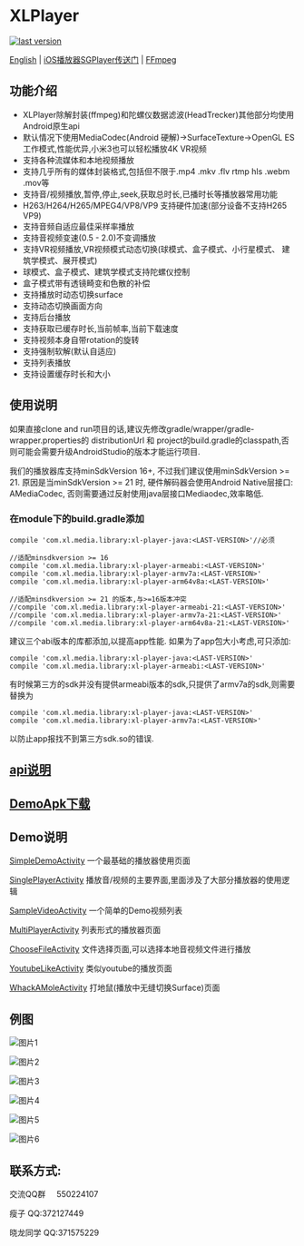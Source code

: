 # XLPlayer
[ ![last version](https://api.bintray.com/packages/xl-player-developers/xl-player-library/xl-player-arm64v8a/images/download.svg) ](https://bintray.com/xl-player-developers/xl-player-library)

[English](README_EN.md) | [iOS播放器SGPlayer传送门](https://github.com/libobjc/SGPlayer) | [FFmpeg](http://ffmpeg.org/)

## 功能介绍
* XLPlayer除解封装(ffmpeg)和陀螺仪数据滤波(HeadTrecker)其他部分均使用Android原生api
* 默认情况下使用MediaCodec(Android 硬解)->SurfaceTexture->OpenGL ES工作模式,性能优异,小米3也可以轻松播放4K VR视频
* 支持各种流媒体和本地视频播放
* 支持几乎所有的媒体封装格式,包括但不限于.mp4 .mkv .flv rtmp hls .webm .mov等
* 支持音/视频播放,暂停,停止,seek,获取总时长,已播时长等播放器常用功能
* H263/H264/H265/MPEG4/VP8/VP9 支持硬件加速(部分设备不支持H265 VP9)
* 支持音频自适应最佳采样率播放
* 支持音视频变速(0.5 - 2.0)不变调播放
* 支持VR视频播放,VR视频模式动态切换(球模式、盒子模式、小行星模式、 建筑学模式、展开模式)
* 球模式、盒子模式、建筑学模式支持陀螺仪控制
* 盒子模式带有透镜畸变和色散的补偿
* 支持播放时动态切换surface
* 支持动态切换画面方向
* 支持后台播放
* 支持获取已缓存时长,当前帧率,当前下载速度
* 支持视频本身自带rotation的旋转
* 支持强制软解(默认自适应)
* 支持列表播放
* 支持设置缓存时长和大小

## 使用说明

如果直接clone and run项目的话,建议先修改gradle/wrapper/gradle-wrapper.properties的 distributionUrl 和 project的build.gradle的classpath,否则可能会需要升级AndroidStudio的版本才能运行项目.

我们的播放器库支持minSdkVersion 16+, 不过我们建议使用minSdkVersion >= 21.
原因是当minSdkVersion >= 21 时, 硬件解码器会使用Android Native层接口: AMediaCodec,
否则需要通过反射使用java层接口Mediaodec,效率略低.

### 在module下的build.gradle添加

    compile 'com.xl.media.library:xl-player-java:<LAST-VERSION>'//必须

    //适配minsdkversion >= 16
    compile 'com.xl.media.library:xl-player-armeabi:<LAST-VERSION>'
    compile 'com.xl.media.library:xl-player-armv7a:<LAST-VERSION>'
    compile 'com.xl.media.library:xl-player-arm64v8a:<LAST-VERSION>'

    //适配minsdkversion >= 21 的版本,与>=16版本冲突
    //compile 'com.xl.media.library:xl-player-armeabi-21:<LAST-VERSION>'
    //compile 'com.xl.media.library:xl-player-armv7a-21:<LAST-VERSION>'
    //compile 'com.xl.media.library:xl-player-arm64v8a-21:<LAST-VERSION>'

建议三个abi版本的库都添加,以提高app性能.
如果为了app包大小考虑,可只添加:

    compile 'com.xl.media.library:xl-player-java:<LAST-VERSION>'
    compile 'com.xl.media.library:xl-player-armeabi:<LAST-VERSION>'

有时候第三方的sdk并没有提供armeabi版本的sdk,只提供了armv7a的sdk,则需要替换为

    compile 'com.xl.media.library:xl-player-java:<LAST-VERSION>'
    compile 'com.xl.media.library:xl-player-armv7a:<LAST-VERSION>'

以防止app报找不到第三方sdk.so的错误.

## [api说明](https://github.com/xl-player-developers/xl_player/wiki)

## [DemoApk下载](sample_apk/app-debug.apk)

## Demo说明

[SimpleDemoActivity](app/src/main/java/com/cls/xl/xl/SimpleDemoActivity.java) 一个最基础的播放器使用页面

[SinglePlayerActivity](app/src/main/java/com/cls/xl/xl/SinglePlayerActivity.java) 播放音/视频的主要界面,里面涉及了大部分播放器的使用逻辑

[SampleVideoActivity](app/src/main/java/com/cls/xl/xl/SampleVideoActivity.java) 一个简单的Demo视频列表

[MultiPlayerActivity](app/src/main/java/com/cls/xl/xl/MultiPlayerActivity.java) 列表形式的播放器页面

[ChooseFileActivity](app/src/main/java/com/cls/xl/xl/ChooseFileActivity.java) 文件选择页面,可以选择本地音视频文件进行播放

[YoutubeLikeActivity](app/src/main/java/com/cls/xl/xl/youtube/YoutubeLikeActivity.java) 类似youtube的播放页面

[WhackAMoleActivity](app/src/main/java/com/cls/xl/xl/WhackAMoleActivity.java) 打地鼠(播放中无缝切换Surface)页面

## 例图

![图片1](sample_pic/1.gif)

![图片2](sample_pic/2.gif)

![图片3](sample_pic/3.gif)

![图片4](sample_pic/4.gif)

![图片5](sample_pic/5.gif)

![图片6](sample_pic/6.gif)

## 联系方式:
交流QQ群     550224107

瘦子      QQ:372127449

晓龙同学   QQ:371575229
